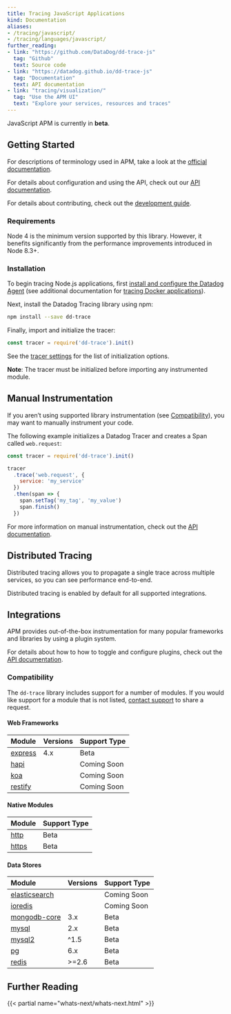 ```yaml
---
title: Tracing JavaScript Applications
kind: Documentation
aliases:
- /tracing/javascript/
- /tracing/languages/javascript/
further_reading:
- link: "https://github.com/DataDog/dd-trace-js"
  tag: "Github"
  text: Source code
- link: "https://datadog.github.io/dd-trace-js"
  tag: "Documentation"
  text: API documentation
- link: "tracing/visualization/"
  tag: "Use the APM UI"
  text: "Explore your services, resources and traces"
---
```


<div class="alert alert-warning">
JavaScript APM is currently in <strong>beta</strong>.
</div>

## Getting Started

For descriptions of terminology used in APM, take a look at the [official documentation][visualization docs].

For details about configuration and using the API, check out our [API documentation][2].

For details about contributing, check out the [development guide][development docs].

### Requirements

Node 4 is the minimum version supported by this library. However, it benefits significantly from the performance improvements introduced in Node 8.3+.

### Installation

To begin tracing Node.js applications, first [install and configure the Datadog Agent][1] (see additional documentation for [tracing Docker applications][3]).

Next, install the Datadog Tracing library using npm:

```sh
npm install --save dd-trace
```

Finally, import and initialize the tracer:

```js
const tracer = require('dd-trace').init()
```

See the [tracer settings][4] for the list of initialization options.

**Note**: The tracer must be initialized before importing any instrumented module.

## Manual Instrumentation

If you aren’t using supported library instrumentation (see [Compatibility](#compatibility)), you may want to manually instrument your code.

The following example initializes a Datadog Tracer and creates a Span called `web.request`:

```javascript
const tracer = require('dd-trace').init()

tracer
  .trace('web.request', {
    service: 'my_service'
  })
  .then(span => {
    span.setTag('my_tag', 'my_value')
    span.finish()
  })
```

For more information on manual instrumentation, check out the [API documentation][5].

## Distributed Tracing

Distributed tracing allows you to propagate a single trace across multiple services, so you can see performance end-to-end.

Distributed tracing is enabled by default for all supported integrations.

## Integrations

APM provides out-of-the-box instrumentation for many popular frameworks and libraries by using a plugin system.

For details about how to how to toggle and configure plugins, check out the [API documentation][6].

### Compatibility

The `dd-trace` library includes support for a number of modules. If you would like support for a module that is not listed, [contact support][7] to share a request.

#### Web Frameworks

| Module        | Versions    | Support Type    |
| :----------   | :---------- | :-------------- |
| [express][8]  | 4.x         | Beta            |
| [hapi][9]     |             | Coming Soon     |
| [koa][10]     |             | Coming Soon     |
| [restify][11] |             | Coming Soon     |

#### Native Modules

| Module               | Support Type    |
| :------------------- | :-------------- |
| [http][12]           | Beta            |
| [https][13]          | Beta            |

#### Data Stores

| Module              | Versions    | Support Type |
| :----------         | :---------- | :----------  |
| [elasticsearch][14] |             | Coming Soon  |
| [ioredis][15]       |             | Coming Soon  |
| [mongodb-core][16]  | 3.x         | Beta         |
| [mysql][17]         | 2.x         | Beta         |
| [mysql2][18]        | ^1.5        | Beta         |
| [pg][19]            | 6.x         | Beta         |
| [redis][20]         | >=2.6       | Beta         |

## Further Reading

{{< partial name="whats-next/whats-next.html" >}}

[visualization docs]: https://docs.datadoghq.com/tracing/visualization/
[development docs]: https://github.com/DataDog/dd-trace-js/blob/master/README.md#development
[1]: /tracing/setup/
[2]: https://datadog.github.io/dd-trace-js/
[3]: /tracing/setup/docker/
[4]: https://datadog.github.io/dd-trace-js/#tracer-settings
[5]: https://datadog.github.io/dd-trace-js/#manual-instrumentation
[6]: https://datadog.github.io/dd-trace-js/#integrations
[7]: https://docs.datadoghq.com/help
[8]: https://expressjs.com/
[9]: https://hapijs.com/
[10]: https://koajs.com/
[11]: http://restify.com/
[12]: https://nodejs.org/api/http.html
[13]: https://nodejs.org/api/https.html
[14]: https://github.com/elastic/elasticsearch-js
[15]: https://github.com/luin/ioredis
[16]: http://mongodb.github.io/node-mongodb-native/core/
[17]: https://github.com/mysqljs/mysql
[18]: https://github.com/sidorares/node-mysql2
[19]: https://node-postgres.com/
[20]: https://github.com/NodeRedis/node_redis
